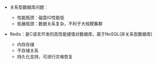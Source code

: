 - 关系型数据库问题：
	- 性能瓶颈：磁盘IO性能低
	- 拓展瓶颈：数据关系复杂，不利于大规模集群

- Redis：是C语言开发的高性能键值对数据库，属于NoSQL(非关系型数据库)
	- 内存存储
	- 不存储关系
	- 持久化支持，可进行灾难恢复

